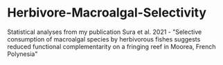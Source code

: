 # Herbivore-Macroalgal-Selectivity
Statistical analyses from my publication Sura et al. 2021 - "Selective consumption of macroalgal species by herbivorous fishes suggests reduced functional complementarity on a fringing reef in Moorea, French Polynesia"
